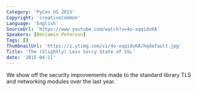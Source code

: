 ```yaml
---
Category: 'PyCon US 2015'
Copyright: 'creativeCommon'
Language: 'English'
SourceUrl: 'https://www.youtube.com/watch?v=4o-xqqidvKA'
Speakers: [Benjamin Peterson]
Tags: []
ThumbnailUrl: 'https://i.ytimg.com/vi/4o-xqqidvKA/hqdefault.jpg'
Title: 'The (Slightly) Less Sorry State of SSL'
date: '2015-04-11'
---
```

We show off the security improvements made to the standard library TLS
and networking modules over the last year.